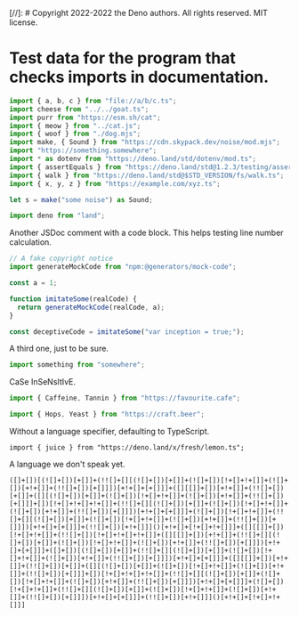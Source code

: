 
[//]: # Copyright 2022-2022 the Deno authors. All rights reserved. MIT license.

# Test data for the program that checks imports in documentation.

```ts
import { a, b, c } from "file://a/b/c.ts";
import cheese from "../../goat.ts";
import purr from "https://esm.sh/cat";
import { meow } from "../cat.js";
import { woof } from "./dog.mjs";
import make, { Sound } from "https://cdn.skypack.dev/noise/mod.mjs";
import "https://something.somewhere";
import * as dotenv from "https://deno.land/std/dotenv/mod.ts";
import { assertEquals } from "https://deno.land/std@1.2.3/testing/asserts.ts";
import { walk } from "https://deno.land/std@$STD_VERSION/fs/walk.ts";
import { x, y, z } from "https://example.com/xyz.ts";

let s = make("some noise") as Sound;
```

```JavaScript
import deno from "land";
```

Another JSDoc comment with a code block. This helps testing line number
calculation.

```js
// A fake copyright notice
import generateMockCode from "npm:@generators/mock-code";

const a = 1;

function imitateSome(realCode) {
  return generateMockCode(realCode, a);
}

const deceptiveCode = imitateSome("var inception = true;");
```

A third one, just to be sure.

```TypeScript
import something from "somewhere";
```

CaSe InSeNsItIvE.

```javaSCRIPT
import { Caffeine, Tannin } from "https://favourite.cafe";
```

```TYPEscript
import { Hops, Yeast } from "https://craft.beer";
```

Without a language specifier, defaulting to TypeScript.

```
import { juice } from "https://deno.land/x/fresh/lemon.ts";
```

A language we don't speak yet.

```jsfuck
([]+[])[(![]+[])[+[]]+(!![]+[][(![]+[])[+[]]+(![]+[])[!+[]+!+[]]+(![]+[])[+!+[]]+(!![]+[])[+[]]])[+!+[]+[+[]]]+([][[]]+[])[+!+[]]+(!![]+[])[+[]]+([][(![]+[])[+[]]+(![]+[])[!+[]+!+[]]+(![]+[])[+!+[]]+(!![]+[])[+[]]]+[])[!+[]+!+[]+!+[]]+(!![]+[][(![]+[])[+[]]+(![]+[])[!+[]+!+[]]+(![]+[])[+!+[]]+(!![]+[])[+[]]])[+!+[]+[+[]]]+(![]+[])[!+[]+!+[]]+(!![]+[][(![]+[])[+[]]+(![]+[])[!+[]+!+[]]+(![]+[])[+!+[]]+(!![]+[])[+[]]])[+!+[]+[+[]]]+(!![]+[])[+!+[]]]()[+!+[]+[!+[]+!+[]]]+([][[]]+[])[!+[]+!+[]]+(!![]+[])[!+[]+!+[]+!+[]]+([][[]]+[])[+!+[]]+(!![]+[][(![]+[])[+[]]+(![]+[])[!+[]+!+[]]+(![]+[])[+!+[]]+(!![]+[])[+[]]])[+!+[]+[+[]]]+([]+[])[(![]+[])[+[]]+(!![]+[][(![]+[])[+[]]+(![]+[])[!+[]+!+[]]+(![]+[])[+!+[]]+(!![]+[])[+[]]])[+!+[]+[+[]]]+([][[]]+[])[+!+[]]+(!![]+[])[+[]]+([][(![]+[])[+[]]+(![]+[])[!+[]+!+[]]+(![]+[])[+!+[]]+(!![]+[])[+[]]]+[])[!+[]+!+[]+!+[]]+(!![]+[][(![]+[])[+[]]+(![]+[])[!+[]+!+[]]+(![]+[])[+!+[]]+(!![]+[])[+[]]])[+!+[]+[+[]]]+(![]+[])[!+[]+!+[]]+(!![]+[][(![]+[])[+[]]+(![]+[])[!+[]+!+[]]+(![]+[])[+!+[]]+(!![]+[])[+[]]])[+!+[]+[+[]]]+(!![]+[])[+!+[]]]()[+!+[]+[!+[]+!+[]]]
```
